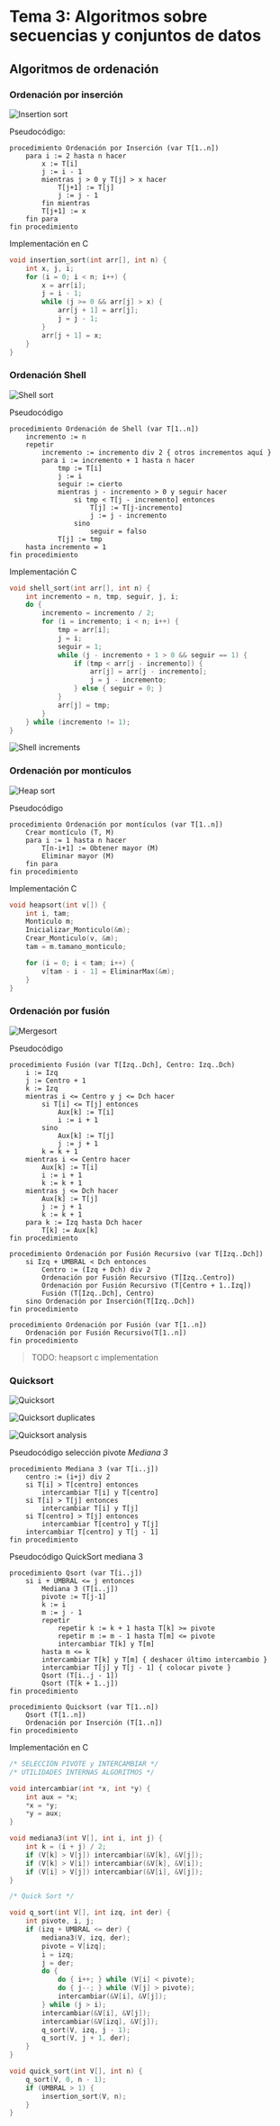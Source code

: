 # Tema 3: Algoritmos sobre secuencias y conjuntos de datos

## Algoritmos de ordenación

### Ordenación por inserción

![Insertion sort](images/insertionSort.jpeg)

Pseudocódigo:

```pseudo
procedimiento Ordenación por Inserción (var T[1..n])
    para i := 2 hasta n hacer
        x := T[i]
        j := i - 1
        mientras j > 0 y T[j] > x hacer
            T[j+1] := T[j]
            j := j - 1
        fin mientras
        T[j+1] := x
    fin para
fin procedimiento
```

Implementación en C

```c
void insertion_sort(int arr[], int n) {
    int x, j, i;
    for (i = 0; i < n; i++) {
        x = arr[i];
        j = i - 1;
        while (j >= 0 && arr[j] > x) {
            arr[j + 1] = arr[j];
            j = j - 1;
        }
        arr[j + 1] = x;
    }
}
```

### Ordenación Shell

![Shell sort](images/shellSort.jpeg)

Pseudocódigo

```pseudo
procedimiento Ordenación de Shell (var T[1..n])
    incremento := n
    repetir
        incremento := incremento div 2 { otros incrementos aquí }
        para i := incremento + 1 hasta n hacer
            tmp := T[i]
            j := i
            seguir := cierto
            mientras j - incremento > 0 y seguir hacer
                si tmp < T[j - incremento] entonces
                    T[j] := T[j-incremento]
                    j := j - incremento
                sino
                    seguir = falso
            T[j] := tmp
    hasta incremento = 1
fin procedimiento
```

Implementación C

```c
void shell_sort(int arr[], int n) {
    int incremento = n, tmp, seguir, j, i;
    do {
        incremento = incremento / 2;
        for (i = incremento; i < n; i++) {
            tmp = arr[i];
            j = i;
            seguir = 1;
            while (j - incremento + 1 > 0 && seguir == 1) {
                if (tmp < arr[j - incremento]) {
                    arr[j] = arr[j - incremento];
                    j = j - incremento;
                } else { seguir = 0; }
            }
            arr[j] = tmp;
        }
    } while (incremento != 1);
}
```

![Shell increments](images/shellIncrements.jpeg)

### Ordenación por montículos

![Heap sort](images/heapSort.jpeg)

Pseudocódigo

```pseudo
procedimiento Ordenación por montículos (var T[1..n])
    Crear montículo (T, M)
    para i := 1 hasta n hacer
        T[n-i+1] := Obtener mayor (M)
        Eliminar mayor (M)
    fin para
fin procedimiento
```

Implementación C

```c
void heapsort(int v[]) {
    int i, tam;
    Monticulo m;
    Inicializar_Monticulo(&m);
    Crear_Monticulo(v, &m);
    tam = m.tamano_monticulo;

    for (i = 0; i < tam; i++) {
        v[tam - i - 1] = EliminarMax(&m);
    }
}
```

### Ordenación por fusión

![Mergesort](images/mergeSort.jpeg)

Pseudocódigo

```pseudo
procedimiento Fusión (var T[Izq..Dch], Centro: Izq..Dch)
    i := Izq
    j := Centro + 1
    k := Izq
    mientras i <= Centro y j <= Dch hacer
        si T[i] <= T[j] entonces
            Aux[k] := T[i]
            i := i + 1
        sino
            Aux[k] := T[j]
            j := j + 1
        k = k + 1
    mientras i <= Centro hacer
        Aux[k] := T[i]
        i := i + 1
        k := k + 1
    mientras j <= Dch hacer
        Aux[k] := T[j]
        j := j + 1
        k := k + 1
    para k := Izq hasta Dch hacer
        T[k] := Aux[k]
fin procedimiento
```

```pseudo
procedimiento Ordenación por Fusión Recursivo (var T[Izq..Dch])
    si Izq + UMBRAL < Dch entonces
        Centro := (Izq + Dch) div 2
        Ordenación por Fusión Recursivo (T[Izq..Centro])
        Ordenación por Fusión Recursivo (T[Centro + 1..Izq])
        Fusión (T[Izq..Dch], Centro)
    sino Ordenación por Inserción(T[Izq..Dch])
fin procedimiento

procedimiento Ordenación por Fusión (var T[1..n])
    Ordenación por Fusión Recursivo(T[1..n])
fin procedimiento
```

> TODO: heapsort c implementation

### Quicksort

![Quicksort](images/quickSort.jpeg)

![Quicksort duplicates](images/quickSortDuplicates.jpeg)

![Quicksort analysis](images/quickSortAnalysis.jpeg)

Pseudocódigo selección pivote *Mediana 3*

```pseudo
procedimiento Mediana 3 (var T[i..j])
    centro := (i+j) div 2
    si T[i] > T[centro] entonces
        intercambiar T[i] y T[centro]
    si T[i] > T[j] entonces
        intercambiar T[i] y T[j]
    si T[centro] > T[j] entonces
        intercambiar T[centro] y T[j]
    intercambiar T[centro] y T[j - 1]
fin procedimiento
```

Pseudocódigo QuickSort mediana 3

```pseudo
procedimiento Qsort (var T[i..j])
    si i + UMBRAL <= j entonces
        Mediana 3 (T[i..j])
        pivote := T[j-1]
        k := i
        m := j - 1
        repetir
            repetir k := k + 1 hasta T[k] >= pivote
            repetir m := m - 1 hasta T[m] <= pivote
            intercambiar T[k] y T[m]
        hasta m <= k
        intercambiar T[k] y T[m] { deshacer último intercambio }
        intercambiar T[j] y T[j - 1] { colocar pivote }
        Qsort (T[i..j - 1])
        Qsort (T[k + 1..j])
fin procedimiento

procedimiento Quicksort (var T[1..n])
    Qsort (T[1..n])
    Ordenación por Inserción (T[1..n])
fin procedimiento
```

Implementación en C

```c
/* SELECCIÓN PIVOTE y INTERCAMBIAR */
/* UTILIDADES INTERNAS ALGORITMOS */

void intercambiar(int *x, int *y) {
    int aux = *x;
    *x = *y;
    *y = aux;
}

void mediana3(int V[], int i, int j) {
    int k = (i + j) / 2;
    if (V[k] > V[j]) intercambiar(&V[k], &V[j]);
    if (V[k] > V[i]) intercambiar(&V[k], &V[i]);
    if (V[i] > V[j]) intercambiar(&V[i], &V[j]);
}

/* Quick Sort */

void q_sort(int V[], int izq, int der) {
    int pivote, i, j;
    if (izq + UMBRAL <= der) {
        mediana3(V, izq, der);
        pivote = V[izq];
        i = izq;
        j = der;
        do {
            do { i++; } while (V[i] < pivote);
            do { j--; } while (V[j] > pivote);
            intercambiar(&V[i], &V[j]);
        } while (j > i);
        intercambiar(&V[i], &V[j]);
        intercambiar(&V[izq], &V[j]);
        q_sort(V, izq, j - 1);
        q_sort(V, j + 1, der);
    }
}

void quick_sort(int V[], int n) {
    q_sort(V, 0, n - 1);
    if (UMBRAL > 1) {
        insertion_sort(V, n);
    }
}
```
